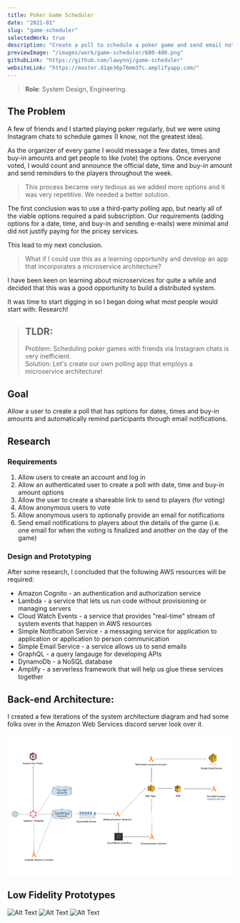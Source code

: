 ```yaml
---
title: Poker Game Scheduler 
date: "2021-01"
slug: "game-scheduler"
selectedWork: true
description: "Create a poll to schedule a poker game and send email notifications."
previewImage: "/images/work/game-scheduler/600-400.png"
githubLink: "https://github.com/lawynnj/game-scheduler"
websiteLink: "https://master.d1qe36p76mm37c.amplifyapp.com/"
---
```


> **Role**: System Design, Engineering.

## The Problem

A few of friends and I started playing poker regularly, but we were using Instagram chats to schedule games (I know, not the greatest idea). 

As the organizer of every game I would message a few dates, times and buy-in amounts and get people to like (vote) the options. Once everyone voted, I would count and announce the official date, time and buy-in amount and send reminders to the players throughout the week.


> This process became very tedious as we added more options and it was very repetitive. We needed a better solution.

The first conclusion was to use a third-party polling app, but nearly all of the viable options required a paid subscription.
Our requirements (adding options for a date, time, and buy-in and sending e-mails) were minimal and did not justify paying for the pricey services. 


This lead to my next conclusion.

> What if I could use this as a learning opportunity and develop an app that incorporates a microservice architecture? 

I have been keen on learning about microservices for quite a while and decided that this was a good opportunity to build a distributed system. 


It was time to start digging in so I began doing what most people would start with: Research! 

> ## TLDR:
> Problem: Scheduling poker games with friends via Instagram chats is very inefficient.  
> Solution: Let's create our own polling app that employs a microservice architecture! 

## Goal

Allow a user to create a poll that has options for dates, times and buy-in amounts and automatically remind participants through email notifications.
## Research

### Requirements

1. Allow users to create an account and log in
2. Allow an authenticated user to create a poll with date, time and buy-in amount options
3. Allow the user to create a shareable link to send to players (for voting)
4. Allow anonymous users to vote
5. Allow anonymous users to optionally provide an email for notifications 
6. Send email notifications to players about the details of the game (i.e. one email for when the voting is finalized and another on the day of the game)


### Design and Prototyping
After some research, I concluded that the following AWS resources will be required:
- Amazon Cognito - an authentication and authorization service
- Lambda - a service that lets us run code without provisioning or managing servers
- Cloud Watch Events - a service that provides "real-time" stream of system events that happen in AWS resources 
- Simple Notification Service - a messaging service for application to application or application to person communication
- Simple Email Service - a service allows us to send emails
- GraphQL - a query langauge for developing APIs 
- DynamoDb - a NoSQL database 
- Amplify - a serverless framework that will help us glue these services together 

## Back-end Architecture:
I created a few iterations of the system architecture diagram and had some folks over in the Amazon Web Services discord server look over it. 

![Alt Text](/images/work/game-scheduler/architecture-white-bg.png)




## Low Fidelity Prototypes 

![Alt Text](/images/work/game-scheduler/lf-1.jpg)
![Alt Text](/images/work/game-scheduler/lf-2.jpg)
![Alt Text](/images/work/game-scheduler/lf-3.jpg)
